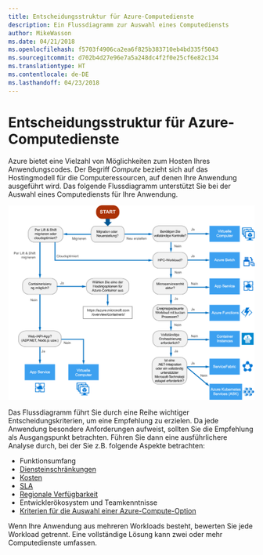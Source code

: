 ```yaml
---
title: Entscheidungsstruktur für Azure-Computedienste
description: Ein Flussdiagramm zur Auswahl eines Computediensts
author: MikeWasson
ms.date: 04/21/2018
ms.openlocfilehash: f5703f4906ca2ea6f825b383710eb4bd335f5043
ms.sourcegitcommit: d702b4d27e96e7a5a248dc4f2f0e25cf6e82c134
ms.translationtype: HT
ms.contentlocale: de-DE
ms.lasthandoff: 04/23/2018
---
```

# <a name="decision-tree-for-azure-compute-services"></a>Entscheidungsstruktur für Azure-Computedienste

Azure bietet eine Vielzahl von Möglichkeiten zum Hosten Ihres Anwendungscodes. Der Begriff *Compute* bezieht sich auf das Hostingmodell für die Computeressourcen, auf denen Ihre Anwendung ausgeführt wird. Das folgende Flussdiagramm unterstützt Sie bei der Auswahl eines Computediensts für Ihre Anwendung.
 
![](../images/compute-decision-tree.svg)

Das Flussdiagramm führt Sie durch eine Reihe wichtiger Entscheidungskriterien, um eine Empfehlung zu erzielen. Da jede Anwendung besondere Anforderungen aufweist, sollten Sie die Empfehlung als Ausgangspunkt betrachten. Führen Sie dann eine ausführlichere Analyse durch, bei der Sie z.B. folgende Aspekte betrachten:
 
- Funktionsumfang
- [Diensteinschränkungen](/azure/azure-subscription-service-limits)
- [Kosten](https://azure.microsoft.com/pricing/)
- [SLA](https://azure.microsoft.com/support/legal/sla/)
- [Regionale Verfügbarkeit](https://azure.microsoft.com/global-infrastructure/services/)
- Entwicklerökosystem und Teamkenntnisse
- [Kriterien für die Auswahl einer Azure-Compute-Option](./compute-comparison.md)

Wenn Ihre Anwendung aus mehreren Workloads besteht, bewerten Sie jede Workload getrennt. Eine vollständige Lösung kann zwei oder mehr Computedienste umfassen.

